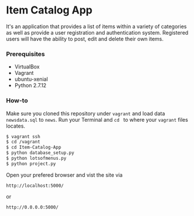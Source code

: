 # Item Catalog App

It's an application that provides a list of items within a variety of categories as well as provide a user registration and authentication system. Registered users will have the ability to post, edit and delete their own items.

### Prerequisites

  - VirtualBox
  - Vagrant
  - ubuntu-xenial
  - Python 2.7.12


### How-to
Make sure you cloned this repository under ```vagrant``` and load data ```newsdata.sql``` to ```news```.
Run your Terminal and ```cd ``` to where your ```vagrant``` files locates.

```sh
$ vagrant ssh
$ cd /vagrant
$ cd Item-Catalog-App
$ python database_setup.py
$ python lotsofmenus.py
$ python project.py
```
Open your prefered browser and vist the site via
```
http://localhost:5000/
```
or
```
http://0.0.0.0:5000/
```
